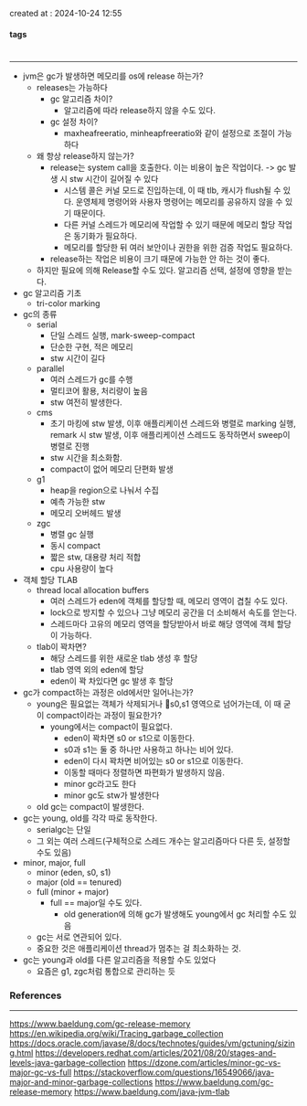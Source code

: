 created at : 2024-10-24 12:55

#### tags

#

--- 

- jvm은 gc가 발생하면 메모리를 os에 release 하는가?
	- releases는 가능하다
		- gc 알고리즘 차이?
			- 알고리즘에 따라 release하지 않을 수도 있다.
		- gc 설정 차이?
			- maxheafreeratio, minheapfreeratio와 같이 설정으로 조절이 가능하다
	- 왜 항상 release하지 않는가?
		- release는 system call을 호출한다. 이는 비용이 높은 작업이다. -> gc 발생 시 stw 시간이 길어질 수 있다
			- 시스템 콜은 커널 모드로 진입하는데, 이 때 tlb, 캐시가 flush될 수 있다. 운영체제 명령어와 사용자 명령어는 메모리를 공유하지 않을 수 있기 때문이다.
			- 다른 커널 스레드가 메모리에 작업할 수 있기 때문에 메모리 할당 작업은 동기화가 필요하다.
			- 메모리를 할당한 뒤 여러 보안이나 권한을 위한 검증 작업도 필요하다.
		- release하는 작업은 비용이 크기 때문에 가능한 안 하는 것이 좋다.
	- 하지만 필요에 의해 Release할 수도 있다. 알고리즘 선택, 설정에 영향을 받는다.
- gc 알고리즘 기초
	- tri-color marking
- gc의 종류
	- serial
		- 단일 스레드 실행, mark-sweep-compact
		- 단순한 구현, 적은 메모리
		- stw 시간이 길다
	- parallel
		- 여러 스레드가 gc를 수행
		- 멀티코어 활용, 처리량이 높음
		- stw 여전히 발생한다.
	- cms
		- 초기 마킹에 stw 발생, 이후 애플리케이션 스레드와 병렬로 marking 실행, remark 시 stw 발생, 이후 애플리케이션 스레드도 동작하면서 sweep이 병렬로 진행
		- stw 시간을 최소화함.
		- compact이 없어 메모리 단편화 발생
	- g1
		- heap을 region으로 나눠서 수집
		- 예측 가능한 stw
		- 메모리 오버헤드 발생
	- zgc
		- 병렬 gc 실행
		- 동시 compact
		- 짧은 stw, 대용량 처리 적합
		- cpu 사용량이 높다
- 객체 할당 TLAB
	- thread local allocation buffers
		- 여러 스레드가 eden에 객체를 할당할 때, 메모리 영역이 겹칠 수도 있다.
		- lock으로 방지할 수 있으나 그냥 메모리 공간을 더 소비해서 속도를 얻는다.
		- 스레드마다 고유의 메모리 영역을 할당받아서 바로 해당 영역에 객체 할당이 가능하다.
	- tlab이 꽉차면?
		- 해당 스레드를 위한 새로운 tlab 생성 후 할당
		- tlab 영역 외의 eden에 할당
		- eden이 꽉 차있다면 gc 발생 후 할당
- gc가 compact하는 과정은 old에서만 일어나는가?
	- young은 필요없는 객체가 삭제되거나 s0,s1 영역으로 넘어가는데, 이 때 굳이 compact이라는 과정이 필요한가?
		- young에서는 compact이 필요없다.
			- eden이 꽉차면 s0 or s1으로 이동한다.
			- s0과 s1는 둘 중 하나만 사용하고 하나는 비어 있다.
			- eden이 다시 꽉차면 비어있는 s0 or s1으로 이동한다.
			- 이동할 때마다 정렬하면 파편화가 발생하지 않음.
			- minor gc라고도 한다
			- minor gc도 stw가 발생한다
	- old gc는 compact이 발생한다.
- gc는 young, old를 각각 따로 동작한다.
	- serialgc는 단일
	- 그 외는 여러 스레드(구체적으로 스레드 개수는 알고리즘마다 다른 듯, 설정할 수도 있음)
- minor, major, full
	- minor (eden, s0, s1)
	- major (old == tenured)
	- full (minor + major)
		- full == major일 수도 있다.
			- old generation에 의해 gc가 발생해도 young에서 gc 처리할 수도 있음
	- gc는 서로 연관되어 있다.
	- 중요한 것은 애플리케이션 thread가 멈추는 걸 최소화하는 것.
- gc는 young과 old를 다른 알고리즘을 적용할 수도 있었다
	- 요즘은 g1, zgc처럼 통합으로 관리하는 듯
### References
---
[]()
https://www.baeldung.com/gc-release-memory
https://en.wikipedia.org/wiki/Tracing_garbage_collection
https://docs.oracle.com/javase/8/docs/technotes/guides/vm/gctuning/sizing.html
https://developers.redhat.com/articles/2021/08/20/stages-and-levels-java-garbage-collection
https://dzone.com/articles/minor-gc-vs-major-gc-vs-full
https://stackoverflow.com/questions/16549066/java-major-and-minor-garbage-collections
https://www.baeldung.com/gc-release-memory
https://www.baeldung.com/java-jvm-tlab